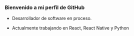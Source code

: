 ### Bienvenido a mi perfil de GitHub

- Desarrollador de software en proceso.

- Actualmente trabajando en React, React Native y Python
